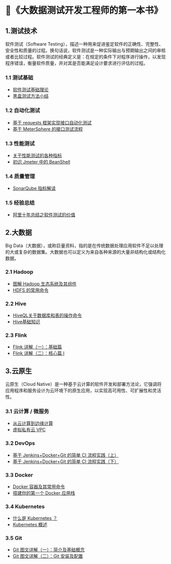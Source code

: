 # 🚀《大数据测试开发工程师的第一本书》

## 1.测试技术
软件测试（Software Testing），描述一种用来促进鉴定软件的正确性、完整性、安全性和质量的过程。换句话说，软件测试是一种实际输出与预期输出之间的审核或者比较过程。软件测试的经典定义是：在规定的条件下对程序进行操作，以发现程序错误，衡量软件质量，并对其是否能满足设计要求进行评估的过程。

### 1.1 测试基础
- [软件测试基础理论](https://blog.csdn.net/be_racle/article/details/126956354)
- [黑盒测试方法小结](https://blog.csdn.net/be_racle/article/details/126856909)

### 1.2 自动化测试
- [基于 requests 框架实现接口自动化测试](https://blog.csdn.net/be_racle/article/details/126995047)
- [基于 MeterSphere 的接口测试流程](https://blog.csdn.net/be_racle/article/details/132327258)


### 1.3 性能测试
- [关于性能测试的各种指标](https://blog.csdn.net/be_racle/article/details/126689314)
- [初识 Jmeter 中的 BeanShell](https://blog.csdn.net/be_racle/article/details/134085613)

### 1.4 质量管理
- [SonarQube 指标解读](https://blog.csdn.net/be_racle/article/details/134657628)

### 1.5 经验总结
- [阿里十年总结之软件测试的价值](https://blog.csdn.net/be_racle/article/details/132746431)

## 2.大数据
Big Data（大数据），或称巨量资料，指的是在传统数据处理应用软件不足以处理的大或复杂的数据集。大数据也可以定义为来自各种来源的大量非结构化或结构化数据。
### 2.1 Hadoop
- [图解 Hadoop 生态系统及其组件](https://blog.csdn.net/be_racle/category_12421892.html)
- [HDFS 的常用命令](https://blog.csdn.net/be_racle/category_12421892.html)

### 2.2 Hive
- [HiveQL关于数据库和表的操作命令](https://blog.csdn.net/be_racle/article/details/125036102)
- [Hive基础知识](https://blog.csdn.net/be_racle/article/details/124903976)

### 2.3 Flink
- [Flink 详解（一）：基础篇](https://blog.csdn.net/be_racle/article/details/132122334)
- [Flink 详解（二）：核心篇 Ⅰ](https://blog.csdn.net/be_racle/article/details/132136929)

## 3.云原生
云原生（Cloud Native）是一种基于云计算的软件开发和部署方法论，它强调将应用程序和服务设计为云环境下的原生应用，以实现高可用性、可扩展性和灵活性。
### 3.1 云计算 / 微服务
- [从云计算到边缘计算](https://blog.csdn.net/be_racle/article/details/133222660)
- [虚拟私有云 VPC](https://blog.csdn.net/be_racle/article/details/132892533)

### 3.2 DevOps
- [基于 Jenkins+Docker+Git 的简单 CI 流程实践（上）](https://blog.csdn.net/be_racle/article/details/132255791)
- [基于 Jenkins+Docker+Git 的简单 CI 流程实践（下）](https://blog.csdn.net/be_racle/article/details/132259450)

### 3.3 Docker
- [Docker 容器及其常用命令](https://blog.csdn.net/be_racle/article/details/133254220)
- [搭建你的第一个 Docker 应用栈](https://blog.csdn.net/be_racle/category_12467629.html)

### 3.4 Kubernetes
- [什么是 Kubernetes ？](https://blog.csdn.net/be_racle/article/details/134619414)
- [Kubernetes 概述](https://blog.csdn.net/be_racle/article/details/132250692)

### 3.5 Git
- [Git 图文详解（一）：简介及基础概念](https://blog.csdn.net/be_racle/article/details/134432544)
- [Git 图文详解（二）：Git 安装及配置](https://blog.csdn.net/be_racle/article/details/134471607)

